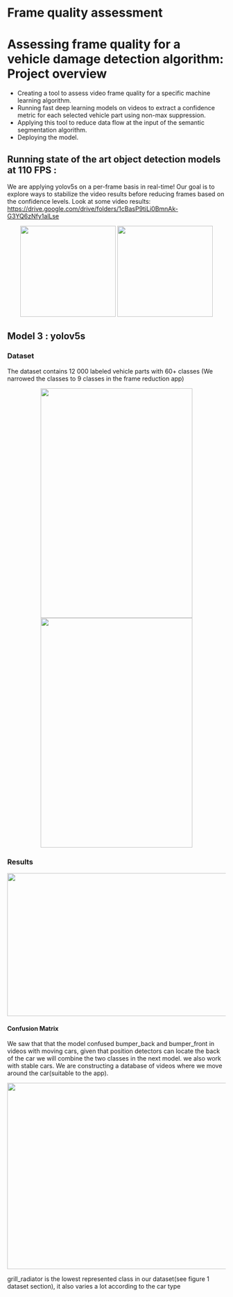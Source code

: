 # Frame quality assessment
# Assessing frame quality for a vehicle damage detection algorithm: Project overview 
* Creating a tool to assess video frame quality for a specific machine learning algorithm.
* Running fast deep learning models on videos to extract a confidence metric for each selected vehicle part using non-max suppression.
* Applying this tool to reduce data flow at the input of the semantic segmentation algorithm. 
* Deploying the model.

## Running state of the art object detection models at 110 FPS :
We are applying yolov5s on a per-frame basis in real-time! Our goal is to explore ways to stabilize the video results before reducing frames based on the confidence levels.
Look at some video results: https://drive.google.com/drive/folders/1cBasP9tiLi0BmnAk-G3YQ6zNfy1alLse

<p align="center">
<img src="https://github.com/aymanemoataz/Monk-AI---Data-quality-assessment/blob/master/readme_images/gif2.gif" width="220px" height="210px">
<img src="https://github.com/aymanemoataz/MonkxMines_Demo/blob/master/readme_images/carside_day1.gif" width="220px" height="210px">



</p>

## Model 3 : yolov5s 

### Dataset

The dataset contains 12 000 labeled vehicle parts with 60+ classes (We narrowed the classes to 9 classes in the frame reduction app)
<p align="center">
<img src="https://github.com/aymanemoataz/MonkxMines_Demo/blob/master/Results_Model3/labels.jpg" width="350px" height="530px">
<img src="https://github.com/aymanemoataz/MonkxMines_Demo/blob/master/Results_Model3/labels_correlogram.jpg" width="350px" height="530px">

</p>

### Results

<p align="center">
<img src="https://github.com/aymanemoataz/MonkxMines_Demo/blob/master/Results_Model3/results.png" width="550px" height="330px">
</p>

#### Confusion Matrix 

We saw that that the model confused bumper_back and bumper_front in videos with moving cars, given that position detectors can locate the back of the car we will combine the two classes in the next model.
we also work with stable cars. We are constructing a database of videos where we move around the car(suitable to the app).

<p align="center">
<img src="https://github.com/aymanemoataz/MonkxMines_Demo/blob/master/Results_Model3/confusion_matrix.png" width="550px" height="430px">


</p>

grill_radiator is the lowest represented class in our dataset(see figure 1 dataset section), it also varies a lot according to the car type


